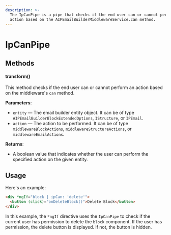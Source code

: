 ```yaml
---
description: >-
  The IpCanPipe is a pipe that checks if the end user can or cannot perform an
  action based on the AIPEmailBuilderMiddlewareService.can method.
---
```


# IpCanPipe

## Methods

#### transform()

This method checks if the end user can or cannot perform an action based on the middleware's `can` method.

**Parameters**:

* `entity` — The email builder entity object. It can be of type `AIPEmailBuilderBlockExtendedOptions`, `IStructure`, or `IPEmail`.
* `action` — The action to be performed. It can be of type `middlewareBlockActions`, `middlewareStructureActions`, or `middlewareEmailActions`.

**Returns**:

* A boolean value that indicates whether the user can perform the specified action on the given entity.

## **Usage**

Here's an example:

```html
<div *ngIf="block | ipCan: 'delete'">
  <button (click)="onDeleteBlock()">Delete Block</button>
</div>
```

In this example, the `*ngIf` directive uses the `IpCanPipe` to check if the current user has permission to delete the `block` component. If the user has permission, the delete button is displayed. If not, the button is hidden.
